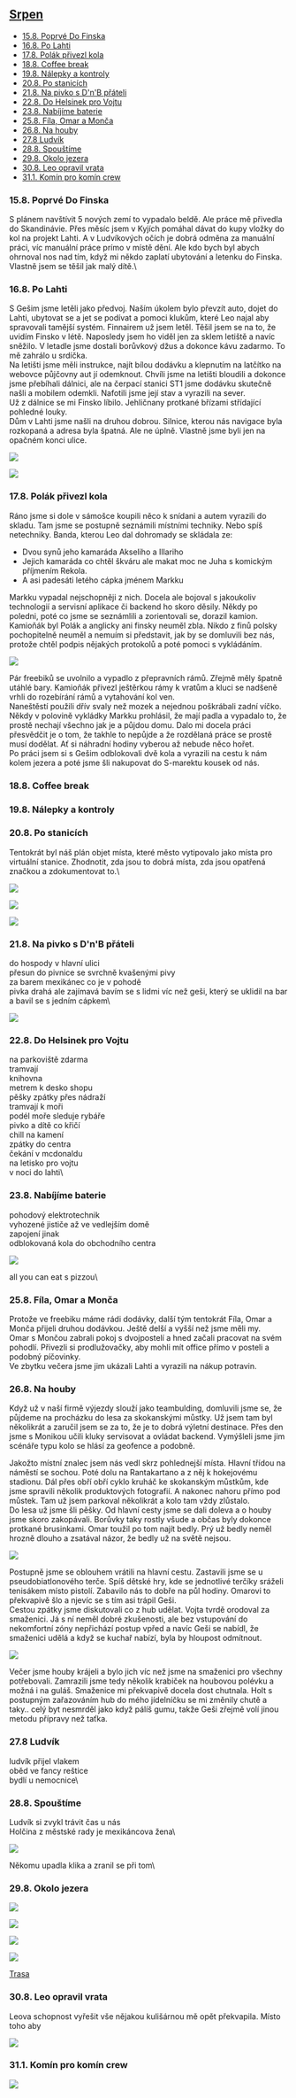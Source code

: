 ## [Srpen](2021.md)  <!-- omit in toc --> 

- [15.8. Poprvé Do Finska](#158-poprvé-do-finska)
- [16.8. Po Lahti](#168-po-lahti)
- [17.8. Polák přivezl kola](#178-polák-přivezl-kola)
- [18.8. Coffee break](#188-coffee-break)
- [19.8. Nálepky a kontroly](#198-nálepky-a-kontroly)
- [20.8. Po stanicích](#208-po-stanicích)
- [21.8. Na pivko s D'n'B přáteli](#218-na-pivko-s-dnb-přáteli)
- [22.8. Do Helsinek pro Vojtu](#228-do-helsinek-pro-vojtu)
- [23.8. Nabíjíme baterie](#238-nabíjíme-baterie)
- [25.8. Fíla, Omar a Monča](#258-fíla-omar-a-monča)
- [26.8. Na houby](#268-na-houby)
- [27.8 Ludvík](#278-ludvík)
- [28.8. Spouštíme](#288-spouštíme)
- [29.8. Okolo jezera](#298-okolo-jezera)
- [30.8. Leo opravil vrata](#308-leo-opravil-vrata)
- [31.1. Komín pro komín crew](#311-komín-pro-komín-crew)

### 15.8. Poprvé Do Finska 

S plánem navštívit 5 nových zemí to vypadalo beldě. Ale práce mě přivedla do Skandinávie. Přes měsíc jsem v Kyjích pomáhal dávat do kupy vložky do kol na projekt Lahti. A v Ludvíkových očích je dobrá odměna za manuální práci, víc manuální práce prímo v místě dění. Ale kdo bych byl abych ohrnoval nos nad tím, když mi někdo zaplatí ubytování a letenku do Finska. Vlastně jsem se těšil jak malý dítě.\

### 16.8. Po Lahti

S Gešim jsme letěli jako předvoj. Naším úkolem bylo převzít auto, dojet do Lahti, ubytovat se a jet se podívat a pomoci klukům, které Leo najal aby spravovali tamější systém. Finnairem už jsem letěl. Těšil jsem se na to, že uvidím Finsko v létě. Naposledy jsem ho viděl jen za sklem letiště a navíc sněžilo. V letadle jsme dostali borůvkový džus a dokonce kávu zadarmo. To mě zahrálo u srdíčka.\
Na letišti jsme měli instrukce, najít bílou dodávku a klepnutím na latčítko na webovce půjčovny aut jí odemknout. Chvíli jsme na letišti bloudili a dokonce jsme přebíhali dálnici, ale na čerpací stanici ST1 jsme dodávku skutečně našli a mobilem odemkli. Nafotili jsme její stav a vyrazili na sever.\
Už z dálnice se mi Finsko líbilo. Jehličnany protkané břízami střídající pohledné louky.\
Dům v Lahti jsme našli na druhou dobrou. Silnice, kterou nás navigace byla rozkopaná a adresa byla špatná. Ale ne úplně. Vlastně jsme byli jen na opačném konci ulice. 

<a href="../images/2021_august/16_1.jpg" target="_blank"><img src="../images/thumbnails/2021_august/16_1.jpg"></a>

<a href="../images/2021_august/16_2.jpg" target="_blank"><img src="../images/thumbnails/2021_august/16_2.jpg"></a>

### 17.8. Polák přivezl kola

Ráno jsme si dole v sámošce koupili něco k snídani a autem vyrazili do skladu. Tam jsme se postupně seznámili místními techniky. Nebo spíš netechniky. Banda, kterou Leo dal dohromady se skládala ze:

- Dvou synů jeho kamaráda Akseliho a Illariho
- Jejich kamaráda co chtěl škváru ale makat moc ne Juha s komickým příjmením Rekola.
- A asi padesáti letého cápka jménem Markku

Markku vypadal nejschopněji z nich. Docela ale bojoval s jakoukoliv technologií a servisní aplikace či backend ho skoro děsily. Někdy po poledni, poté co jsme se seznámlili a zorientovali se, dorazil kamion. Kamioňák byl Polák a anglicky ani finsky neuměl zbla. Nikdo z finů polsky pochopitelně neuměl a nemuím si představit, jak by se domluvili bez nás, protože chtěl podpis nějakých protokolů a poté pomoci s vykládáním.

<a href="../images/2021_august/17_1.jpg" target="_blank"><img src="../images/thumbnails/2021_august/17_1.jpg"></a>

Pár freebiků se uvolnilo a vypadlo z přepravních rámů. Zřejmě měly špatně utáhlé bary. Kamioňák přivezl ještěrkou rámy k vratům a kluci se nadšeně vrhli do rozebírání rámů a vytahování kol ven.\
Naneštěstí použili dřív svaly než mozek a nejednou poškrábali zadní víčko.\
Někdy v polovině vykládky Markku prohlásil, že mají padla a vypadalo to, že prostě nechají všechno jak je a půjdou domu. Dalo mi docela práci přesvědčit je o tom, že takhle to nepůjde a že rozdělaná práce se prostě musí dodělat. Ať si náhradní hodiny vyberou až nebude něco hořet.\
Po práci jsem si s Gešim odblokovali dvě kola a vyrazili na cestu k nám kolem jezera a poté jsme šli nakupovat do S-marektu kousek od nás.

### 18.8. Coffee break

### 19.8. Nálepky a kontroly

### 20.8. Po stanicích

Tentokrát byl náš plán objet místa, které město vytipovalo jako místa pro virtuální stanice. Zhodnotit, zda jsou to dobrá místa, zda jsou opatřená značkou a zdokumentovat to.\

<a href="../images/2021_august/20_1.jpg" target="_blank"><img src="../images/thumbnails/2021_august/20_1.jpg"></a>

<a href="../images/2021_august/20_2.jpg" target="_blank"><img src="../images/thumbnails/2021_august/20_2.jpg"></a>

<a href="../images/2021_august/20_3.jpg" target="_blank"><img src="../images/thumbnails/2021_august/20_3.jpg"></a>

### 21.8. Na pivko s D'n'B přáteli

do hospody v hlavní ulici\
přesun do pivnice se svrchně kvašenými pivy\
za barem mexikánec co je v pohodě\
pivka drahá ale zajímavá
bavím se s lidmi víc než geši, který se uklidil na bar a bavil se s jedním cápkem\

<a href="../images/2021_august/21_1.jpg" target="_blank"><img src="../images/thumbnails/2021_august/21_1.jpg"></a>

### 22.8. Do Helsinek pro Vojtu

na parkoviště zdarma\
tramvají\
knihovna\
metrem k desko shopu\
pěšky zpátky přes nádraží\
tramvají k moři\
podél moře sleduje rybáře\
pivko a dítě co křičí\
chill na kamení\
zpátky do centra\
čekání v mcdonaldu\
na letisko pro vojtu\
v noci do lahti\

### 23.8. Nabíjíme baterie

pohodový elektrotechnik\
vyhozené jističe až ve vedlejším domě\
zapojení jinak\
odblokovaná kola do obchodního centra

<a href="../images/2021_august/23_1.jpg" target="_blank"><img src="../images/thumbnails/2021_august/23_1.jpg"></a>

all you can eat s pizzou\

### 25.8. Fíla, Omar a Monča


Protože ve freebiku máme rádi dodávky, další tým tentokrát Fíla, Omar a Monča přijeli druhou dodávkou. Ještě delší a vyšší než jsme měli my.\
Omar s Mončou zabrali pokoj s dvojpostelí a hned začali pracovat na svém pohodlí. Přivezli si prodlužovačky, aby mohli mít office přímo v posteli a podobný píčovinky.\
Ve zbytku večera jsme jim ukázali Lahti a vyrazili na nákup potravin.

### 26.8. Na houby

Když už v naší firmě výjezdy slouží jako teambulding, domluvili jsme se, že půjdeme na procházku do lesa za skokanskými můstky. Už jsem tam byl několikrát a zaručil jsem se za to, že je to dobrá výletní destinace.
Přes den jsme s Monikou učili kluky servisovat a ovládat backend. Vymýšleli jsme jim scénáře typu kolo se hlásí za geofence a podobně.

Jakožto místní znalec jsem nás vedl skrz pohlednejší místa. Hlavní třídou na náměstí se sochou. Poté dolu na Rantakartano a z něj k hokejovému stadionu. Dál přes obří obří cyklo kruháč ke skokanským můstkům, kde jsme spravili několik produktových fotografií. A nakonec nahoru přímo pod můstek. Tam už jsem parkoval několikrát a kolo tam vždy zlůstalo.\
Do lesa už jsme šli pěšky. Od hlavní cesty jsme se dali doleva a o houby jsme skoro zakopávali. Borůvky taky rostly všude a občas byly dokonce protkané brusinkami. Omar toužil po tom najít bedly. Prý už bedly neměl hrozně dlouho a zsatával názor, že bedly už na světě nejsou.

<a href="../images/2021_august/26_1.jpg" target="_blank"><img src="../images/thumbnails/2021_august/26_1.jpg"></a>

Postupně jsme se oblouhem vrátili na hlavní cestu. Zastavili jsme se u pseudobiatlonového terče. Spíš dětské hry, kde se jednotlivé terčíky sráželi tenisákem místo pistolí. Zabavilo nás to dobře na půl hodiny. Omarovi to překvapivě šlo a njevíc se s tím asi trápil Geši.\
Cestou zpátky jsme diskutovali co z hub udělat. Vojta tvrdě orodoval za smaženici. Já s ní neměl dobré zkušenosti, ale bez vstupování do nekomfortní zóny nepřichází postup vpřed a navíc Geši se nabídl, že smaženici udělá a když se kuchař nabízí, byla by hloupost odmítnout.

<a href="../images/2021_august/26_2.jpg" target="_blank"><img src="../images/thumbnails/2021_august/26_2.jpg"></a>

Večer jsme houby krájeli a bylo jich víc než jsme na smaženici pro všechny potřebovali. Zamrazili jsme tedy několik krabiček na houbovou polévku a možná i na guláš. Smaženice mi překvapivě docela dost chutnala. Holt s postupným zařazováním hub do mého jídelníčku se mi změnily chutě a taky.. celý byt nesmrděl jako když pálíš gumu, takže Geši zřejmě volí jinou metodu přípravy než taťka.

### 27.8 Ludvík

ludvík přijel vlakem\
oběd ve fancy reštice\
bydlí u nemocnice\

### 28.8. Spouštíme

Ludvík si zvykl trávit čas u nás\
Holčina z městské rady je mexikáncova žena\

<a href="../images/2021_august/28_1.jpg" target="_blank"><img src="../images/thumbnails/2021_august/28_1.jpg"></a>

Někomu upadla klika a zranil se při tom\

### 29.8. Okolo jezera

<a href="../images/2021_august/29_1.jpg" target="_blank"><img src="../images/thumbnails/2021_august/29_1.jpg"></a>

<a href="../images/2021_august/29_2.jpg" target="_blank"><img src="../images/thumbnails/2021_august/29_2.jpg"></a>

<a href="../images/2021_august/29_3.jpg" target="_blank"><img src="../images/thumbnails/2021_august/29_3.jpg"></a>

<a href="../images/2021_august/29_4.jpg" target="_blank"><img src="../images/thumbnails/2021_august/29_4.jpg"></a>

[Trasa](https://www.strava.com/activities/5873571015)

### 30.8. Leo opravil vrata

Leova schopnost vyřešit vše nějakou kulišárnou mě opět překvapila. Místo toho aby 

<a href="../images/2021_august/30_1.jpg" target="_blank"><img src="../images/thumbnails/2021_august/30_1.jpg"></a>

### 31.1. Komín pro komín crew

<a href="../images/2021_august/31_1.jpg" target="_blank"><img src="../images/thumbnails/2021_august/31_1.jpg"></a>
